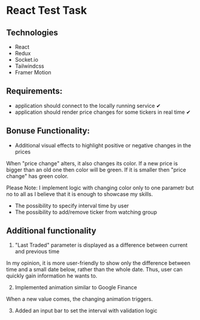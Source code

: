# React Test Task

## Technologies

- React
- Redux
- Socket.io
- Tailwindcss
- Framer Motion

## Requirements:

- application should connect to the locally running service ✔
- application should render price changes for some tickers in real time ✔

## Bonuse Functionality:

- Additional visual effects to highlight positive or negative changes in the prices

When "price change" alters, it also changes its color. If a new price is bigger than an old one then color will be green. If it is smaller then "price change" has green color.

Please Note: I implement logic with changing color only to one parametr but no to all as I believe that it is enough to showcase my skills.

- The possibility to specify interval time by user
- The possibility to add/remove ticker from watching group

## Additional functionality

1. "Last Traded" parameter is displayed as a difference between current and previous time

In my opinion, it is more user-friendly to show only the difference between time and a small date below, rather than the whole date. Thus, user can quickly gain information he wants to.

2. Implemented animation similar to Google Finance

When a new value comes, the changing animation triggers.

3. Added an input bar to set the interval with validation logic
